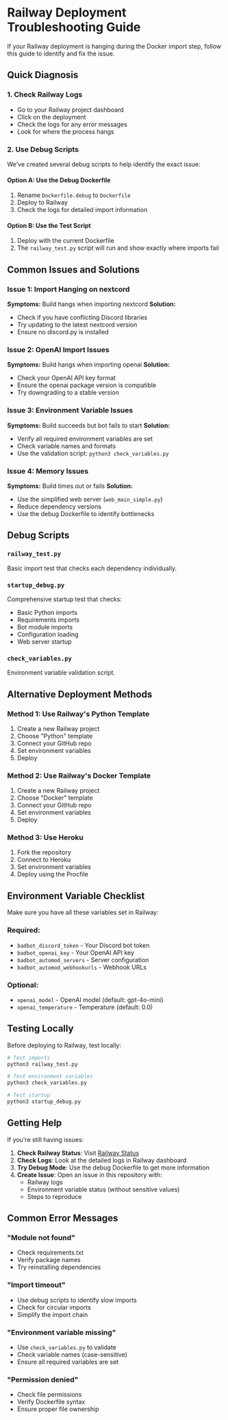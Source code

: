 # Railway Deployment Troubleshooting Guide

If your Railway deployment is hanging during the Docker import step, follow this guide to identify and fix the issue.

## Quick Diagnosis

### 1. Check Railway Logs
- Go to your Railway project dashboard
- Click on the deployment
- Check the logs for any error messages
- Look for where the process hangs

### 2. Use Debug Scripts

We've created several debug scripts to help identify the exact issue:

#### Option A: Use the Debug Dockerfile
1. Rename `Dockerfile.debug` to `Dockerfile`
2. Deploy to Railway
3. Check the logs for detailed import information

#### Option B: Use the Test Script
1. Deploy with the current Dockerfile
2. The `railway_test.py` script will run and show exactly where imports fail

## Common Issues and Solutions

### Issue 1: Import Hanging on nextcord
**Symptoms:** Build hangs when importing nextcord
**Solution:** 
- Check if you have conflicting Discord libraries
- Try updating to the latest nextcord version
- Ensure no discord.py is installed

### Issue 2: OpenAI Import Issues
**Symptoms:** Build hangs when importing openai
**Solution:**
- Check your OpenAI API key format
- Ensure the openai package version is compatible
- Try downgrading to a stable version

### Issue 3: Environment Variable Issues
**Symptoms:** Build succeeds but bot fails to start
**Solution:**
- Verify all required environment variables are set
- Check variable names and formats
- Use the validation script: `python3 check_variables.py`

### Issue 4: Memory Issues
**Symptoms:** Build times out or fails
**Solution:**
- Use the simplified web server (`web_main_simple.py`)
- Reduce dependency versions
- Use the debug Dockerfile to identify bottlenecks

## Debug Scripts

### `railway_test.py`
Basic import test that checks each dependency individually.

### `startup_debug.py`
Comprehensive startup test that checks:
- Basic Python imports
- Requirements imports
- Bot module imports
- Configuration loading
- Web server startup

### `check_variables.py`
Environment variable validation script.

## Alternative Deployment Methods

### Method 1: Use Railway's Python Template
1. Create a new Railway project
2. Choose "Python" template
3. Connect your GitHub repo
4. Set environment variables
5. Deploy

### Method 2: Use Railway's Docker Template
1. Create a new Railway project
2. Choose "Docker" template
3. Connect your GitHub repo
4. Set environment variables
5. Deploy

### Method 3: Use Heroku
1. Fork the repository
2. Connect to Heroku
3. Set environment variables
4. Deploy using the Procfile

## Environment Variable Checklist

Make sure you have all these variables set in Railway:

### Required:
- `badbot_discord_token` - Your Discord bot token
- `badbot_openai_key` - Your OpenAI API key
- `badbot_automod_servers` - Server configuration
- `badbot_automod_webhookurls` - Webhook URLs

### Optional:
- `openai_model` - OpenAI model (default: gpt-4o-mini)
- `openai_temperature` - Temperature (default: 0.0)

## Testing Locally

Before deploying to Railway, test locally:

```bash
# Test imports
python3 railway_test.py

# Test environment variables
python3 check_variables.py

# Test startup
python3 startup_debug.py
```

## Getting Help

If you're still having issues:

1. **Check Railway Status**: Visit [Railway Status](https://status.railway.app/)
2. **Check Logs**: Look at the detailed logs in Railway dashboard
3. **Try Debug Mode**: Use the debug Dockerfile to get more information
4. **Create Issue**: Open an issue in this repository with:
   - Railway logs
   - Environment variable status (without sensitive values)
   - Steps to reproduce

## Common Error Messages

### "Module not found"
- Check requirements.txt
- Verify package names
- Try reinstalling dependencies

### "Import timeout"
- Use debug scripts to identify slow imports
- Check for circular imports
- Simplify the import chain

### "Environment variable missing"
- Use `check_variables.py` to validate
- Check variable names (case-sensitive)
- Ensure all required variables are set

### "Permission denied"
- Check file permissions
- Verify Dockerfile syntax
- Ensure proper file ownership 